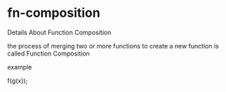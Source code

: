 # fn-composition
Details About Function Composition


the process of merging two or more functions to create a new function is called Function Composition

example 

f(g(x));
